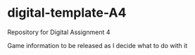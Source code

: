 # digital-template-A4
Repository for Digital Assignment 4

<p>Game information to be released as I decide what to do with it</p>
